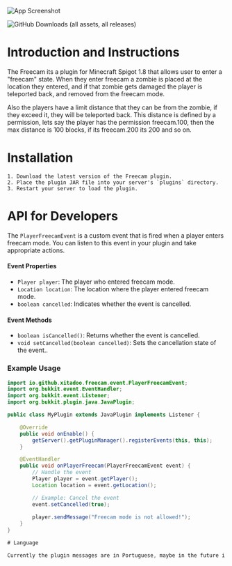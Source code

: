 ![App Screenshot](https://i.imgur.com/PKcjBsL.png)

![GitHub Downloads (all assets, all releases)](https://img.shields.io/github/downloads/ItzXitado/Freecam/total)


# Introduction and Instructions

The Freecam its a plugin for Minecraft Spigot 1.8 that allows user to enter a "freecam" state. When they enter freecam a zombie is placed at the location they entered, and if that zombie gets damaged the player is teleported back, and removed from the freecam mode.

Also the players have a limit distance that they can be from the zombie, if they exceed it, they will be teleported back.
This distance is defined by a permission, lets say the player has the permission freecam.100, then the max distance is 100 blocks, if its freecam.200 its 200 and so on.
# Installation

    1. Download the latest version of the Freecam plugin.
    2. Place the plugin JAR file into your server's `plugins` directory.
    3. Restart your server to load the plugin.


# API for Developers

The `PlayerFreecamEvent` is a custom event that is fired when a player enters freecam mode. You can listen to this event in your plugin and take appropriate actions.

#### Event Properties

- `Player player`: The player who entered freecam mode.
- `Location location`: The location where the player entered freecam mode.
- `boolean cancelled`: Indicates whether the event is cancelled.

#### Event Methods

- `boolean isCancelled()`: Returns whether the event is cancelled.
- `void setCancelled(boolean cancelled)`: Sets the cancellation state of the event..

### Example Usage

```java
import io.github.xitadoo.freecam.event.PlayerFreecamEvent;
import org.bukkit.event.EventHandler;
import org.bukkit.event.Listener;
import org.bukkit.plugin.java.JavaPlugin;

public class MyPlugin extends JavaPlugin implements Listener {

    @Override
    public void onEnable() {
        getServer().getPluginManager().registerEvents(this, this);
    }

    @EventHandler
    public void onPlayerFreecam(PlayerFreecamEvent event) {
        // Handle the event
        Player player = event.getPlayer();
        Location location = event.getLocation();

        // Example: Cancel the event
        event.setCancelled(true);
        
        player.sendMessage("Freecam mode is not allowed!");
    }
}

# Language

Currently the plugin messages are in Portuguese, maybe in the future i'll add configurable messages.

